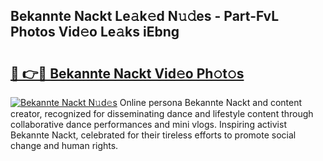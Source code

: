 ## Bekannte Nackt Le𝚊k𝚎d N𝚞𝚍es - Part-FvL Photos Vid𝚎o Le𝚊ks iEbng

# <h2><a href="http://fbah74b.evod.top/?m=Bekannte+Nackt">🔗 👉🔴 Bekannte Nackt Vid𝚎o Ph𝚘t𝚘s</a></h2>

[![Bekannte Nackt N𝚞d𝚎s](https://i.imgur.com/8V9OHl7.gif)](http://fbah74b.evod.top/?m=Bekannte+Nackt)
Online persona Bekannte Nackt and content creator, recognized for disseminating dance and lifestyle content through collaborative dance performances and mini vlogs. Inspiring activist Bekannte Nackt, celebrated for their tireless efforts to promote social change and human rights. 
